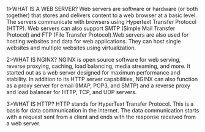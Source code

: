 1>WHAT IS A WEB SERVER?
Web servers are software or hardware (or both together) that stores and delivers content to a web browser at a basic level. The servers communicate with browsers using Hypertext Transfer Protocol (HTTP). Web servers can also support SMTP (Simple Mail Transfer Protocol) and FTP (File Transfer Protocol).Web servers are also used for hosting websites and data for web applications. They can host single websites and multiple websites using virtualization.


2>WHAT IS NGINX?
NGINX is open source software for web serving, reverse proxying, caching, load balancing, media streaming, and more. It started out as a web server designed for maximum performance and stability. In addition to its HTTP server capabilities, NGINX can also function as a proxy server for email (IMAP, POP3, and SMTP) and a reverse proxy and load balancer for HTTP, TCP, and UDP servers.

3>WHAT IS HTTP?
HTTP stands for HyperText Transfer Protocol. This is a basis for data communication in the internet. The data communication starts with a request sent from a client and ends with the response received from a web server.